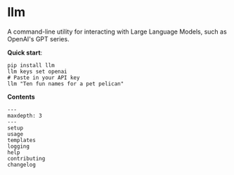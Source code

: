 # llm

A command-line utility for interacting with Large Language Models, such as OpenAI's GPT series.

**Quick start**:

```
pip install llm
llm keys set openai
# Paste in your API key
llm "Ten fun names for a pet pelican"
```

**Contents**

```{toctree}
---
maxdepth: 3
---
setup
usage
templates
logging
help
contributing
changelog
```
